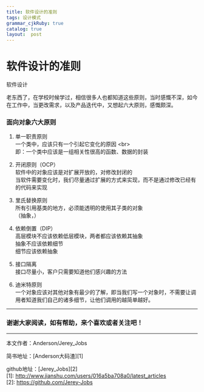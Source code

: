 ```yaml
---
title: 软件设计的准则
tags: 设计模式
grammar_cjkRuby: true
catalog: true
layout:  post
---
```

<h1 class="story_title">软件设计的准则</h1>
<div class="story_tags">
  <div class="tag blue label">软件设计</div>
</div>
<div class="line_item xiaoshujiang_element" data-line="5"></div>
<p class="line  " data-line="5">老东西了，在学校时候学过，相信很多人也都知道这些原则，当时感慨不深，如今在工作中，当更改需求，以及产品迭代中，又想起六大原则，感慨颇深。</p>
<div class="line_item xiaoshujiang_element" data-line="7"></div>
<h3 class="line  " data-line="7" id="e99da2e59091e5afb9e8b1a1e585ade5a4a7e58e9fe58899"
name="e99da2e59091e5afb9e8b1a1e585ade5a4a7e58e9fe58899">
  <a name="e99da2e59091e5afb9e8b1a1e585ade5a4a7e58e9fe58899" class="blank_anchor_name"></a>面向对象六大原则</h3>
<div class="line_item xiaoshujiang_element" data-line="8"></div>
<ol class="line  " data-line="8">
  <li class="line  " data-line="8">
    <div class="line_item xiaoshujiang_element" data-line="8"></div>
    <p>单一职责原则
      <br> 一个类中，应该只有一个引起它变化的原因 &lt;br&gt;
      <br> 即：一个类中应该是一组相关性很高的函数、数据的封装
    </p>
  </li>
  <li class="line  " data-line="11">
    <div class="line_item xiaoshujiang_element" data-line="11"></div>
    <p>开闭原则（OCP）
      <br> 软件中的对象应该是对扩展开放的，对修改封闭的
      <br> 当软件需要变化时，我们尽量通过扩展的方式来实现，而不是通过修改已经有的代码来实现
    </p>
  </li>
  <li class="line  " data-line="14">
    <div class="line_item xiaoshujiang_element" data-line="14"></div>
    <p>里氏替换原则
      <br> 所有引用基类的地方，必须能透明的使用其子类的对象
      <br> （抽象，）
    </p>
  </li>
  <li class="line  " data-line="17">
    <div class="line_item xiaoshujiang_element" data-line="17"></div>
    <p>依赖倒置（DIP）
      <br> 高层模块不应该依赖低层模块，两者都应该依赖其抽象
      <br> 抽象不应该依赖细节
      <br> 细节应该依赖抽象
    </p>
  </li>
  <li class="line  " data-line="21">
    <div class="line_item xiaoshujiang_element" data-line="21"></div>
    <p>接口隔离
      <br> 接口尽量小，客户只需要知道他们感兴趣的方法
    </p>
  </li>
  <li class="line  " data-line="23">
    <div class="line_item xiaoshujiang_element" data-line="23"></div>
    <p>迪米特原则
      <br> 一个对象应该对其他对象有最少的了解，即当我们写一个对象时，不需要让调用者知道我们自己的诸多细节，让他们调用的越简单越好。
    </p>
  </li>
</ol>
<hr>
<div class="line_item xiaoshujiang_element" data-line="28"></div>
<h3 class="line  " data-line="28" id="e8b0a2e8b0a2e5a4a7e5aeb6e99885e8afbbefbc8ce5a682e69c89e5b8aee58aa9efbc8ce69da5e4b8aae5969ce6aca2e68896e88085e585b3e6b3a8e590a7efbc81"
name="e8b0a2e8b0a2e5a4a7e5aeb6e99885e8afbbefbc8ce5a682e69c89e5b8aee58aa9efbc8ce69da5e4b8aae5969ce6aca2e68896e88085e585b3e6b3a8e590a7efbc81">
  <a name="e8b0a2e8b0a2e5a4a7e5aeb6e99885e8afbbefbc8ce5a682e69c89e5b8aee58aa9efbc8ce69da5e4b8aae5969ce6aca2e68896e88085e585b3e6b3a8e590a7efbc81"
  class="blank_anchor_name"></a>谢谢大家阅读，如有帮助，来个喜欢或者关注吧！</h3>
<hr>
<div class="line_item xiaoshujiang_element" data-line="31"></div>
<p class="line  " data-line="31">本文作者：Anderson/Jerey_Jobs</p>
<div class="line_item xiaoshujiang_element" data-line="33"></div>
<p class="line  " data-line="33">简书地址：[Anderson大码渣][1]</p>
<div class="line_item xiaoshujiang_element" data-line="35"></div>
<p class="line  " data-line="35">github地址：[Jerey_Jobs][2]
  <br> [1]: <a href="http://www.jianshu.com/users/016a5ba708a0/latest_articles">http://www.jianshu.com/users/016a5ba708a0/latest_articles</a>
  <br> [2]: <a href="https://github.com/Jerey-Jobs">https://github.com/Jerey-Jobs</a>
</p>
